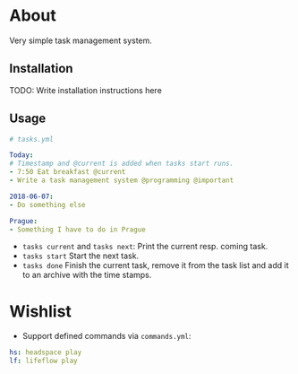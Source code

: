 # About

Very simple task management system.

## Installation

TODO: Write installation instructions here

## Usage

```yaml
# tasks.yml

Today:
# Timestamp and @current is added when tasks start runs.
- 7:50 Eat breakfast @current
- Write a task management system @programming @important

2018-06-07:
- Do something else

Prague:
- Something I have to do in Prague
```

- `tasks current` and `tasks next`: Print the current resp. coming task.
- `tasks start` Start the next task.
- `tasks done` Finish the current task, remove it from the task list and add it to an archive with the time stamps.

# Wishlist

- Support defined commands via `commands.yml`:
```yaml
hs: headspace play
lf: lifeflow play
```
